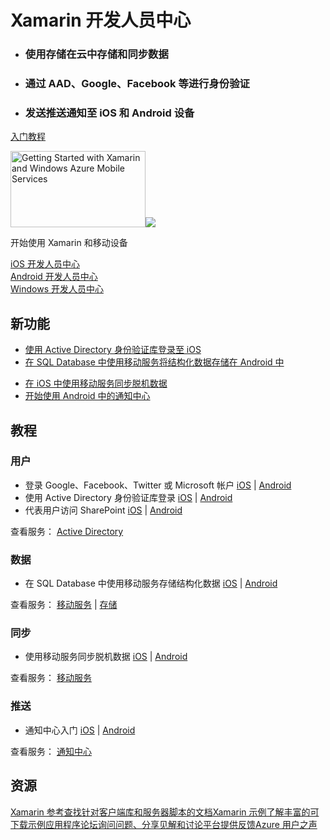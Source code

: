 <properties 
  pageTitle="移动服务-xamarin - Azure 微软云"
  metakeywords="" 
  description="" 
  services="" 
  documentationCenter="xamarin" 
  authors="" 
  manager="Tiffena" 
  editor="EricChen"/>


<div>
  <h1>Xamarin 开发人员中心</h1>
  <div>
    <ul>
      <li>
        <h3>使用存储在云中存储和同步数据</h3>
      </li>
      <li>
        <h3>通过 AAD、Google、Facebook 等进行身份验证</h3>
      </li>
      <li>
        <h3>发送推送通知至 iOS 和 Android 设备</h3>
      </li>
    </ul>
    <p><a href="http://azure.microsoft.com/zh-cn/documentation/articles/partner-xamarin-mobile-services-ios-get-started/" ms.pgarea="content" ms.cmpgrp="body" ms.cmptyp="button" ms.cmpnm="入门教程" ms.title="" km.title="" ms.interactiontype="22">入门教程</a></p>
  </div>
  <div><a href="http://azure.microsoft.com/zh-cn/documentation/videos/getting-started-with-xamarin-and-mobile-services/" data-control="" data-expanding="false" data-ch9="http://channel9.msdn.com/Series/Windows-Azure-Mobile-Services/Getting-Started-with-Xamarin-and-Windows-Azure-Mobile-Services/player/" data-caption="zh-cn" ms.pgarea="content" ms.cmpgrp="body" ms.cmptyp="video" ms.cmpnm="07-19-2013 10 min, 05 sec" ms.title="Getting Started with Xamarin and Windows Azure Mobile Services" km.title="Getting Started with Xamarin and Windows Azure Mobile Services" ms.interactiontype="1"><img src="http://video.ch9.ms/ch9/c7ba/4d4ff8db-8198-4465-8431-7cc00597c7ba/GettingStartedWithXamarinAndMobileServices_512.jpg" alt="Getting Started with Xamarin and Windows Azure Mobile Services" data-control="thumbnail" height="122" width="216"><img src="http://acom.azurecomcdn.net/80C57D/cdn/images/cvt-2033c2e7d39044eb77e5fe971ce2f3c80db5c52b/icon/VideoPlay.svg"></a>
    <p>开始使用 Xamarin 和移动设备</p>
  </div>
</div>
<div>
  <div><a href="http://azure.microsoft.com/zh-cn/develop/mobile/ios" ms.pgarea="content" ms.cmpgrp="body" ms.cmptyp="link" ms.cmpnm="iOS 开发人员中心" ms.title="" km.title="" ms.interactiontype="1">iOS 开发人员中心</a></div>
  <div><a href="http://azure.microsoft.com/zh-cn/develop/mobile/android" ms.pgarea="content" ms.cmpgrp="body" ms.cmptyp="link" ms.cmpnm="Android 开发人员中心" ms.title="" km.title="" ms.interactiontype="1">Android 开发人员中心</a></div>
  <div><a href="http://azure.microsoft.com/zh-cn/develop/mobile/windows" ms.pgarea="content" ms.cmpgrp="body" ms.cmptyp="link" ms.cmpnm="Windows 开发人员中心" ms.title="" km.title="" ms.interactiontype="1">Windows 开发人员中心</a></div>
</div>
<div>
  <h2>新功能</h2>
  <div>
    <ul>
      <li><a href="http://azure.microsoft.com/zh-cn/documentation/articles/mobile-services-dotnet-backend-xamarin-ios-adal-sso-authentication/" ms.pgarea="content" ms.cmpgrp="body" ms.cmptyp="link list link" ms.cmpnm=" | 使用 Active Directory 身份验证库登录至 iOS" ms.title="" km.title="" ms.interactiontype="1" ms.index="0">使用 Active Directory 身份验证库登录至 iOS</a></li>
      <li><a href="http://azure.microsoft.com/zh-cn/documentation/articles/partner-xamarin-mobile-services-android-get-started-data/" ms.pgarea="content" ms.cmpgrp="body" ms.cmptyp="link list link" ms.cmpnm=" | 在 SQL Database 中使用移动服务将结构化数据存储在 Android 中" ms.title="" km.title="" ms.interactiontype="1" ms.index="1">在 SQL Database 中使用移动服务将结构化数据存储在 Android 中</a></li>
    </ul>
  </div>
  <div>
    <ul>
      <li><a href="http://azure.microsoft.com/zh-cn/documentation/articles/mobile-services-xamarin-ios-get-started-offline-data/" ms.pgarea="content" ms.cmpgrp="body" ms.cmptyp="link list link" ms.cmpnm=" | 在 iOS 中使用移动服务同步脱机数据" ms.title="" km.title="" ms.interactiontype="1" ms.index="0">在 iOS 中使用移动服务同步脱机数据</a></li>
      <li><a href="http://azure.microsoft.com/zh-cn/documentation/articles/partner-xamarin-notification-hubs-android-get-started/" ms.pgarea="content" ms.cmpgrp="body" ms.cmptyp="link list link" ms.cmpnm=" | 开始使用 Android 中的通知中心" ms.title="" km.title="" ms.interactiontype="1" ms.index="1">开始使用 Android 中的通知中心</a></li>
    </ul>
  </div>
</div>
<div>
  <h2>教程</h2>
</div>
<div>
  <div>
    <h3 data-jumpto-stop="true">用户</h3>
  </div>
  <div>
    <ul>
      <li>登录 Google、Facebook、Twitter 或 Microsoft 帐户 <a href="http://azure.microsoft.com/zh-cn/documentation/articles/partner-xamarin-mobile-services-ios-get-started-users/" ms.pgarea="content" ms.cmpgrp="body" ms.cmptyp="link list link" ms.cmpnm=" | iOS" ms.title="" km.title="" ms.interactiontype="1" ms.index="0">iOS</a> | <a href="http://azure.microsoft.com/zh-cn/documentation/articles/partner-xamarin-mobile-services-android-get-started-users/" ms.pgarea="content" ms.cmpgrp="body" ms.cmptyp="link list link" ms.cmpnm=" | iOS" ms.title="" km.title="" ms.interactiontype="1" ms.index="0">Android</a></li>
      <li>使用 Active Directory 身份验证库登录 <a href="http://azure.microsoft.com/zh-cn/documentation/articles/mobile-services-dotnet-backend-xamarin-ios-adal-sso-authentication/" ms.pgarea="content" ms.cmpgrp="body" ms.cmptyp="link list link" ms.cmpnm=" | iOS" ms.title="" km.title="" ms.interactiontype="1" ms.index="1">iOS</a> | <a href="https://github.com/AzureADSamples/NativeClient-Xamarin-Android" ms.pgarea="content" ms.cmpgrp="body" ms.cmptyp="link list link" ms.cmpnm=" | iOS" ms.title="" km.title="" ms.interactiontype="1" ms.index="1">Android</a></li>
      <li>代表用户访问 SharePoint <a href="http://azure.microsoft.com/zh-cn/documentation/articles/mobile-services-dotnet-backend-calling-sharepoint-on-behalf-of-user/" ms.pgarea="content" ms.cmpgrp="body" ms.cmptyp="link list link" ms.cmpnm=" | iOS" ms.title="" km.title="" ms.interactiontype="1" ms.index="2">iOS</a> | <a href="http://azure.microsoft.com/zh-cn/documentation/articles/mobile-services-dotnet-backend-calling-sharepoint-on-behalf-of-user/" ms.pgarea="content" ms.cmpgrp="body" ms.cmptyp="link list link" ms.cmpnm=" | iOS" ms.title="" km.title="" ms.interactiontype="1" ms.index="2">Android</a></li>
    </ul>
    <p>查看服务： <a href="https://github.com/AzureAD" ms.pgarea="content" ms.cmpgrp="body" ms.cmptyp="link" ms.cmpnm="Active Directory" ms.title="" km.title="" ms.interactiontype="1">Active Directory</a></p>
  </div>
</div>
<div>
  <div>
    <h3 data-jumpto-stop="true">数据</h3>
  </div>
  <div>
    <ul>
      <li>在 SQL Database 中使用移动服务存储结构化数据 <a href="http://azure.microsoft.com/zh-cn/documentation/articles/partner-xamarin-mobile-services-ios-get-started-data/" ms.pgarea="content" ms.cmpgrp="body" ms.cmptyp="link list link" ms.cmpnm=" | iOS" ms.title="" km.title="" ms.interactiontype="1" ms.index="0">iOS</a> | <a href="http://azure.microsoft.com/zh-cn/documentation/articles/partner-xamarin-mobile-services-android-get-started-data/" ms.pgarea="content" ms.cmpgrp="body" ms.cmptyp="link list link" ms.cmpnm=" | iOS" ms.title="" km.title="" ms.interactiontype="1" ms.index="0">Android</a></li>
    </ul>
    <p>查看服务： <a href="http://azure.microsoft.com/zh-cn/documentation/services/mobile-services/" ms.pgarea="content" ms.cmpgrp="body" ms.cmptyp="link" ms.cmpnm="移动服务" ms.title="" km.title="" ms.interactiontype="1">移动服务</a> | <a href="http://azure.microsoft.com/zh-cn/documentation/services/storage/" ms.pgarea="content" ms.cmpgrp="body" ms.cmptyp="link" ms.cmpnm="存储" ms.title="" km.title="" ms.interactiontype="1">存储</a></p>
  </div>
</div>
<div>
  <div>
    <h3 data-jumpto-stop="true">同步</h3>
  </div>
  <div>
    <ul>
      <li>使用移动服务同步脱机数据 <a href="http://azure.microsoft.com/zh-cn/documentation/articles/mobile-services-xamarin-ios-get-started-offline-data/" ms.pgarea="content" ms.cmpgrp="body" ms.cmptyp="link list link" ms.cmpnm=" | iOS" ms.title="" km.title="" ms.interactiontype="1" ms.index="0">iOS</a> | <a href="http://azure.microsoft.com/zh-cn/documentation/articles/mobile-services-xamarin-android-get-started-offline-data/" ms.pgarea="content" ms.cmpgrp="body" ms.cmptyp="link list link" ms.cmpnm=" | iOS" ms.title="" km.title="" ms.interactiontype="1" ms.index="0">Android</a></li>
    </ul>
    <p>查看服务： <a href="http://azure.microsoft.com/zh-cn/documentation/services/mobile-services/" ms.pgarea="content" ms.cmpgrp="body" ms.cmptyp="link" ms.cmpnm="移动服务" ms.title="" km.title="" ms.interactiontype="1">移动服务</a></p>
  </div>
</div>
<div>
  <div>
    <h3 data-jumpto-stop="true">推送</h3>
  </div>
  <div>
    <ul>
      <li>通知中心入门 <a href="http://azure.microsoft.com/zh-cn/documentation/articles/partner-xamarin-notification-hubs-ios-get-started/" ms.pgarea="content" ms.cmpgrp="body" ms.cmptyp="link list link" ms.cmpnm=" | iOS" ms.title="" km.title="" ms.interactiontype="1" ms.index="0">iOS</a> | <a href="http://azure.microsoft.com/zh-cn/documentation/articles/partner-xamarin-notification-hubs-android-get-started/" ms.pgarea="content" ms.cmpgrp="body" ms.cmptyp="link list link" ms.cmpnm=" | iOS" ms.title="" km.title="" ms.interactiontype="1" ms.index="0">Android</a></li>
    </ul>
    <p>查看服务： <a href="http://azure.microsoft.com/zh-cn/documentation/services/notification-hubs/" ms.pgarea="content" ms.cmpgrp="body" ms.cmptyp="link" ms.cmpnm="通知中心" ms.title="" km.title="" ms.interactiontype="1">通知中心</a></p>
  </div>
</div>
<div>
  <h2 data-jumpto-stop="true">资源</h2>
  <div><a href="http://developer.xamarin.com/guides/cross-platform/azure/mobile-services/" ms.pgarea="content" ms.cmpgrp="body" ms.cmptyp="resource block link" ms.cmpnm="Xamarin 参考 查找针对客户端库和服务器脚本的文档" ms.title="" km.title="" ms.interactiontype="1">Xamarin 参考查找针对客户端库和服务器脚本的文档</a><a href="http://developer.xamarin.com/guides/cross-platform/azure/mobile-services/" ms.pgarea="content" ms.cmpgrp="body" ms.cmptyp="resource block link" ms.cmpnm="Xamarin 示例 了解丰富的可下载示例应用程序" ms.title="" km.title="" ms.interactiontype="1">Xamarin 示例了解丰富的可下载示例应用程序</a><a href="https://social.msdn.microsoft.com/Forums/azure/en-US/home?category=windowsazureplatform%2Cwindowsazureplatformctp%2Cwindowsazure&forum=azurescheduler%2CTFService%2Cazureapimgmt%2Chypervrecovmgr%2Cazuresearch%2Cazurecache%2Cwindowsazurewebsitespreview%2Cwindowsazureactiveauthentication%2Cnotificationhubs%2Cwindowsazurepurchasing%2Cservbus%2Cwindowsazurepack%2Chdinsight%2Cssdsgetstarted%2Cazureautomation%2CWindowsAzureAD%2Cwindowsazuredata%2CDataMarket%2Cwindowsazuremanagement%2Cwindowsazuredevelopment%2CWAVirtualMachinesforWindows%2Cazurebiztalksvcs%2Cwindowsazureonlinebackup%2Cazuremobile%2Cazurescripting%2CWAVirtualMachinesVirtualNetwork%2CAzureDocumentDB%2CMediaServices%2CAzureRemoteApp%2CWAVirtualMachinesforLinux%2Cwavirtualmachinesforbiztalkserver%2Cappfabricctp%2Csocialanalytics%2CMachineLearning%2Cazurescheduler%2CTFService%2Cazureapimgmt%2Chypervrecovmgr%2CAzureDataFactory%2Cazuresearch%2Cazurecache%2Cwindowsazurewebsitespreview%2Cwindowsazureactiveauthentication%2Cazurebatch%2Cnotificationhubs%2Cwindowsazurepurchasing%2Cservbus%2Cwindowsazurepack%2Chdinsight%2Cssdsgetstarted%2Cazureautomation%2CWindowsAzureAD%2Cwindowsazuredata%2CDataMarket%2Cwindowsazuremanagement%2Cwindowsazuredevelopment%2CWAVirtualMachinesforWindows%2Cazurebiztalksvcs%2Cwindowsazureonlinebackup%2Cazuremobile%2Cazurescripting%2CWAVirtualMachinesVirtualNetwork%2CAzureStreamAnalytics%2CAzureDocumentDB%2CMediaServices%2CAzureRemoteApp%2CWAVirtualMachinesforLinux%2Cwavirtualmachinesforbiztalkserver%2Cappfabricctp%2Csocialanalytics%2CMachineLearning&filter=alltypes&sort=relevancedesc&brandIgnore=True&filter=alltypes&searchTerm=xamarin" ms.pgarea="content" ms.cmpgrp="body" ms.cmptyp="resource block link" ms.cmpnm="论坛 询问问题、分享见解和讨论平台" ms.title="" km.title="" ms.interactiontype="1">论坛询问问题、分享见解和讨论平台</a><a href="http://azure.microsoft.com/zh-cn/develop/mobile/xamarin/#" data-forum="216254" ms.pgarea="content" ms.cmpgrp="body" ms.cmptyp="resource block link" ms.cmpnm="提供反馈 Azure 用户之声" ms.title="" km.title="" ms.interactiontype="1">提供反馈Azure 用户之声</a></div>
</div>

